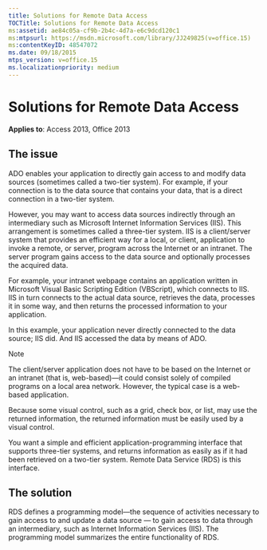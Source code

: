 ```yaml
---
title: Solutions for Remote Data Access
TOCTitle: Solutions for Remote Data Access
ms:assetid: ae84c05a-cf9b-2b4c-4d7a-e6c9dcd120c1
ms:mtpsurl: https://msdn.microsoft.com/library/JJ249825(v=office.15)
ms:contentKeyID: 48547072
ms.date: 09/18/2015
mtps_version: v=office.15
ms.localizationpriority: medium
---
```


# Solutions for Remote Data Access

**Applies to**: Access 2013, Office 2013

## The issue

ADO enables your application to directly gain access to and modify data sources (sometimes called a two-tier system). For example, if your connection is to the data source that contains your data, that is a direct connection in a two-tier system.

However, you may want to access data sources indirectly through an intermediary such as Microsoft Internet Information Services (IIS). This arrangement is sometimes called a three-tier system. IIS is a client/server system that provides an efficient way for a local, or client, application to invoke a remote, or server, program across the Internet or an intranet. The server program gains access to the data source and optionally processes the acquired data.

For example, your intranet webpage contains an application written in Microsoft Visual Basic Scripting Edition (VBScript), which connects to IIS. IIS in turn connects to the actual data source, retrieves the data, processes it in some way, and then returns the processed information to your application.

In this example, your application never directly connected to the data source; IIS did. And IIS accessed the data by means of ADO.

> [!NOTE]
> The client/server application does not have to be based on the Internet or an intranet (that is, web-based)—it could consist solely of compiled programs on a local area network. However, the typical case is a web-based application.

Because some visual control, such as a grid, check box, or list, may use the returned information, the returned information must be easily used by a visual control.

You want a simple and efficient application-programming interface that supports three-tier systems, and returns information as easily as if it had been retrieved on a two-tier system. Remote Data Service (RDS) is this interface.

## The solution

RDS defines a programming model—the sequence of activities necessary to gain access to and update a data source — to gain access to data through an intermediary, such as Internet Information Services (IIS). The programming model summarizes the entire functionality of RDS.

